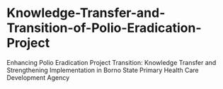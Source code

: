 # Knowledge-Transfer-and-Transition-of-Polio-Eradication-Project
Enhancing Polio Eradication Project Transition: Knowledge Transfer and Strengthening Implementation in Borno State Primary Health Care Development Agency
